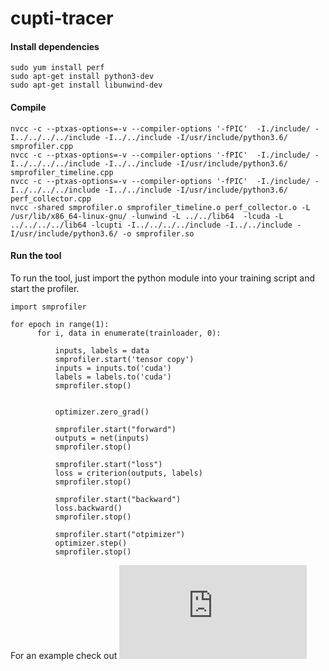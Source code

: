 # cupti-tracer

#### Install dependencies
```
sudo yum install perf
sudo apt-get install python3-dev
sudo apt-get install libunwind-dev
```
#### Compile
```
nvcc -c --ptxas-options=-v --compiler-options '-fPIC'  -I./include/ -I../../../../include -I../../include -I/usr/include/python3.6/ smprofiler.cpp
nvcc -c --ptxas-options=-v --compiler-options '-fPIC'  -I./include/ -I../../../../include -I../../include -I/usr/include/python3.6/ smprofiler_timeline.cpp
nvcc -c --ptxas-options=-v --compiler-options '-fPIC'  -I./include/ -I../../../../include -I../../include -I/usr/include/python3.6/ perf_collector.cpp
nvcc -shared smprofiler.o smprofiler_timeline.o perf_collector.o -L /usr/lib/x86_64-linux-gnu/ -lunwind -L ../../lib64  -lcuda -L ../../../../lib64 -lcupti -I../../../../include -I../../include -I/usr/include/python3.6/ -o smprofiler.so
```

#### Run the tool

To run the tool, just import the python module into your training script and start the profiler.
```
import smprofiler

for epoch in range(1):
      for i, data in enumerate(trainloader, 0):

          inputs, labels = data
          smprofiler.start('tensor copy')
          inputs = inputs.to('cuda')
          labels = labels.to('cuda')
          smprofiler.stop()


          optimizer.zero_grad()

          smprofiler.start("forward")
          outputs = net(inputs)
          smprofiler.stop()

          smprofiler.start("loss")
          loss = criterion(outputs, labels)
          smprofiler.stop()

          smprofiler.start("backward")
          loss.backward()
          smprofiler.stop()

          smprofiler.start("otpimizer")
          optimizer.step()
          smprofiler.stop()

```
For an example check out ![train.py](https://github.com/NRauschmayr/cupti-tracer/blob/main/train.py)
